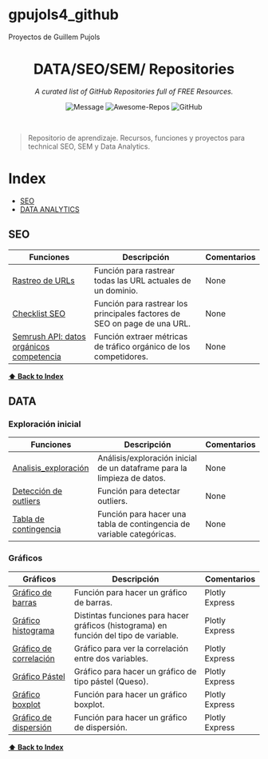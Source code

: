 # gpujols4_github
Proyectos de Guillem Pujols

<div align='center'>

# DATA/SEO/SEM/ Repositories

_A curated list of GitHub Repositories full of FREE Resources._ <br>

![Message](https://img.shields.io/badge/I%20%E2%9D%A4%20-OpenSource-%23ff0055) ![Awesome-Repos](https://img.shields.io/badge/Awesome--repos-%23ff0055) ![GitHub](https://img.shields.io/github/license/pawelborkar/awesome-repos?color=%23ff0055)

</div> <br>

> Repositorio de aprendizaje. Recursos, funciones y proyectos para technical SEO, SEM y Data Analytics.


# Index

-   [SEO](#SEO)
-   [DATA ANALYTICS](#DATA)

## SEO

| Funciones | Descripción | Comentarios |
| --- | --- | --- |
| [Rastreo de URLs](https://github.com/gpujols4/gpujols4_github/blob/main/SEO/Rastreo_urls_dominios) | Función para rastrear todas las URL actuales de un dominio. | None | 
[Checklist SEO](https://github.com/gpujols4/gpujols4_github/blob/main/SEO/Checklist_SEO) | Función para rastrear los principales factores de SEO on page de una URL.| None |
[Semrush API: datos orgánicos competencia](https://github.com/gpujols4/gpujols4_github/blob/main/SEO/analisis_organico_semrush) | Función extraer métricas de tráfico orgánico de los competidores. | None |


**[⬆ Back to Index](#index)**

## DATA
### Exploración inicial

| Funciones | Descripción | Comentarios |
| --- | --- | --- |
| [Analisis_exploración](https://github.com/gpujols4/gpujols4_github/blob/main/Data%20Analytics/analisis_exploracion_inicial) | Análisis/exploración inicial de un dataframe para la limpieza de datos.  | None |
| [Detección de outliers](https://github.com/gpujols4/gpujols4_github/blob/main/Data%20Analytics/Limpieza%20de%20datos/deteccion_outliers) | Función para detectar outliers.  | None |
| [Tabla de contingencia](https://github.com/gpujols4/gpujols4_github/blob/main/Data%20Analytics/Limpieza%20de%20datos/tabla_de_contingenia) | Función para hacer una tabla de contingencia de variable categóricas.  | None |

### Gráficos

|   Gráficos | Descripción | Comentarios |
| --- | --- | --- |
| [Gráfico de barras](https://github.com/gpujols4/gpujols4_github/blob/main/Data%20Analytics/Graficos/px_funcion_grafico_barras) | Función para hacer un gráfico de barras.  | Plotly Express |
| [Gráfico histograma](https://github.com/gpujols4/gpujols4_github/blob/main/Data%20Analytics/Graficos/px_funcion_histograma) | Distintas funciones para hacer gráficos (histograma) en función del tipo de variable.  | Plotly Express |
| [Gráfico de correlación](https://github.com/gpujols4/gpujols4_github/blob/main/Data%20Analytics/Graficos/px_funcion_grafico_correlacion) | Gráfico para ver la correlación entre dos variables.  | Plotly Express |
| [Gráfico Pástel](https://github.com/gpujols4/gpujols4_github/blob/main/Data%20Analytics/Graficos/px_grafico_pastel) | Gráfico para hacer un gráfico de tipo pástel (Queso).  | Plotly Express |
| [Gráfico boxplot](https://github.com/gpujols4/gpujols4_github/blob/main/Data%20Analytics/Graficos/px_funcion_grafico_boxplot) | Función para hacer un gráfico boxplot.  | Plotly Express |
| [Gráfico de dispersión](https://github.com/gpujols4/gpujols4_github/blob/main/Data%20Analytics/Graficos/px_funcion_grafico_dispersion) | Función para hacer un gráfico de dispersión.  | Plotly Express |


**[⬆ Back to Index](#index)**

